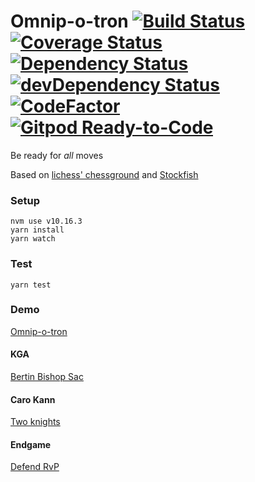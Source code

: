 
# Omnip-o-tron [![Build Status](https://travis-ci.org/tailuge/omnip-o-tron.svg?branch=master)](https://travis-ci.org/tailuge/omnip-o-tron/) [![Coverage Status](https://coveralls.io/repos/github/tailuge/omnip-o-tron/badge.svg?branch=master)](https://coveralls.io/github/tailuge/omnip-o-tron?branch=master) [![Dependency Status](https://david-dm.org/tailuge/omnip-o-tron.svg)](https://david-dm.org/tailuge/omnip-o-tron) [![devDependency Status](https://david-dm.org/tailuge/omnip-o-tron/dev-status.svg)](https://david-dm.org/tailuge/omnip-o-tron#info=devDependencies) [![CodeFactor](https://www.codefactor.io/repository/github/tailuge/omnip-o-tron/badge)](https://www.codefactor.io/repository/github/tailuge/omnip-o-tron) [![Gitpod Ready-to-Code](https://img.shields.io/badge/Gitpod-Ready--to--Code-blue?logo=gitpod)](https://gitpod.io/#https://github.com/tailuge/omnip-o-tron) 


Be ready for *all* moves

Based on [lichess' chessground](https://github.com/ornicar/chessground-examples) and [Stockfish](https://github.com/niklasf/stockfish.js)


### Setup

```
nvm use v10.16.3
yarn install
yarn watch 
```
### Test

```
yarn test
```

### Demo

[Omnip-o-tron](https://tailuge.github.io/omnip-o-tron/index.html)

#### KGA

[Bertin Bishop Sac](https://tailuge.github.io/omnip-o-tron/index.html?fen=rnbqk2r%2Fppp2Bpp%2F5n2%2F8%2F4P2b%2F5N2%2FPPPP3p%2FRNBQ1R1K%20b%20kq%20-%200%209)

#### Caro Kann

[Two knights](https://tailuge.github.io/omnip-o-tron/index.html?fen=rn2kbnr%2Fpp2ppp1%2F2pq2bp%2F4N3%2F7P%2F6N1%2FPPPP1PP1%2FR1BQKB1R%20w%20KQkq%20-%202%208)

#### Endgame

[Defend RvP](https://tailuge.github.io/omnip-o-tron/index.html?fen=8%2F4K3%2Fr3P3%2F8%2F7k%2F8%2F8%2F8%20b%20-%20-%200%201)



